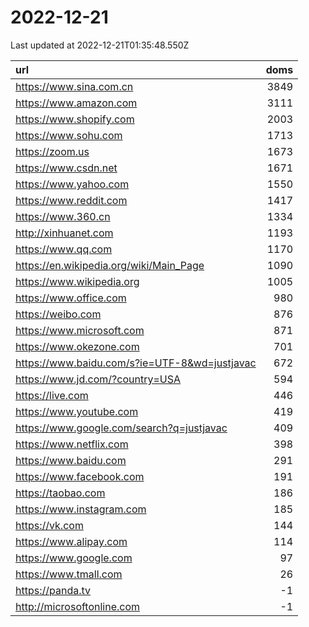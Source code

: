 # 2022-12-21

<!-- BEGIN -->
Last updated at 2022-12-21T01:35:48.550Z

url | doms
:- | -:
https://www.sina.com.cn | 3849
https://www.amazon.com | 3111
https://www.shopify.com | 2003
https://www.sohu.com | 1713
https://zoom.us | 1673
https://www.csdn.net | 1671
https://www.yahoo.com | 1550
https://www.reddit.com | 1417
https://www.360.cn | 1334
http://xinhuanet.com | 1193
https://www.qq.com | 1170
https://en.wikipedia.org/wiki/Main_Page | 1090
https://www.wikipedia.org | 1005
https://www.office.com | 980
https://weibo.com | 876
https://www.microsoft.com | 871
https://www.okezone.com | 701
https://www.baidu.com/s?ie=UTF-8&wd=justjavac | 672
https://www.jd.com/?country=USA | 594
https://live.com | 446
https://www.youtube.com | 419
https://www.google.com/search?q=justjavac | 409
https://www.netflix.com | 398
https://www.baidu.com | 291
https://www.facebook.com | 191
https://taobao.com | 186
https://www.instagram.com | 185
https://vk.com | 144
https://www.alipay.com | 114
https://www.google.com | 97
https://www.tmall.com | 26
https://panda.tv | -1
http://microsoftonline.com | -1
<!-- END -->
